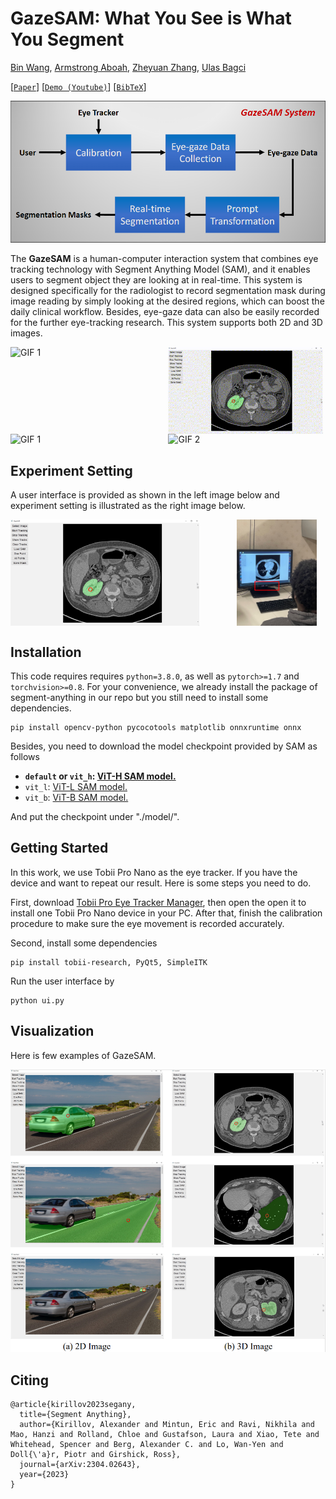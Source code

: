 # GazeSAM: What You See is What You Segment


[Bin Wang](https://ukaukaaaa.github.io/), [Armstrong Aboah](https://aboah1994.github.io/), [Zheyuan Zhang](https://scholar.google.com/citations?user=lHtpCNcAAAAJ&hl=en), [Ulas Bagci](https://bagcilab.com/)

[[`Paper`](https://ai.facebook.com/research/publications/segment-anything/)] [[`Demo (Youtube)`](https://youtu.be/wRuhTUdXWEk)] [[`BibTeX`](#citing)]

![framework](assets/framework.png)

The **GazeSAM** is a human-computer interaction system that combines eye tracking technology with Segment Anything Model (SAM), and it enables users to segment object they are looking at in real-time. This system is designed specifically for the radiologist to record segmentation mask during image reading by simply looking at the desired regions, which can boost the daily clinical workflow. Besides, eye-gaze data can also be easily recorded for the further eye-tracking research. This system supports both 2D and 3D images.



  <div style="display: flex; gap: 5px; flex-wrap: wrap;">
    <img src="assets/3d1.gif" alt="GIF 1" width="49.1%" >
    <img src="assets/3d2.gif" alt="GIF 2" width="49.1%" >
  </div>


  <div style="display: flex; gap: 5px;">
    <img src="assets/2d.gif" alt="GIF 1" width="49.1%" >
    <img src="assets/track.gif" alt="GIF 2" width="49.1%" >
  </div>


## Experiment Setting
A user interface is provided as shown in the left image below and experiment setting is illustrated as the right image below.

  <div style="display: flex; gap: 60px;">
      <img src="assets/ui.png?raw=true" width="60%" />
      <img src="assets/setting.png?raw=true" width="25.35%" /> 
  </div>



## Installation

This code requires requires `python=3.8.0`, as well as `pytorch>=1.7` and `torchvision>=0.8`. For your convenience, we already install the package of segment-anything in our repo but you still need to install some dependencies.

```
pip install opencv-python pycocotools matplotlib onnxruntime onnx
```

Besides, you need to download the model checkpoint provided by SAM as follows

- **`default` or `vit_h`: [ViT-H SAM model.](https://dl.fbaipublicfiles.com/segment_anything/sam_vit_h_4b8939.pth)**
- `vit_l`: [ViT-L SAM model.](https://dl.fbaipublicfiles.com/segment_anything/sam_vit_l_0b3195.pth)
- `vit_b`: [ViT-B SAM model.](https://dl.fbaipublicfiles.com/segment_anything/sam_vit_b_01ec64.pth)

And put the checkpoint under "./model/".

## <a name="GettingStarted"></a>Getting Started
In this work, we use Tobii Pro Nano as the eye tracker. If you have the device and want to repeat our result. Here is some steps you need to do.

First, download [Tobii Pro Eye Tracker Manager](https://connect.tobii.com/s/etm-downloads?language=en_US), then open the open it to install one Tobii Pro Nano device in your PC. After that, finish the calibration procedure to make sure the eye movement is recorded accurately.

Second, install some dependencies
```
pip install tobii-research, PyQt5, SimpleITK
```

Run the user interface by
```
python ui.py
```


## Visualization
Here is few examples of GazeSAM.

![performance](assets/2d3d.png)




<!-- ## License

The model is licensed under the [Apache 2.0 license](LICENSE). -->



## Citing

```
@article{kirillov2023segany,
  title={Segment Anything},
  author={Kirillov, Alexander and Mintun, Eric and Ravi, Nikhila and Mao, Hanzi and Rolland, Chloe and Gustafson, Laura and Xiao, Tete and Whitehead, Spencer and Berg, Alexander C. and Lo, Wan-Yen and Doll{\'a}r, Piotr and Girshick, Ross},
  journal={arXiv:2304.02643},
  year={2023}
}
```